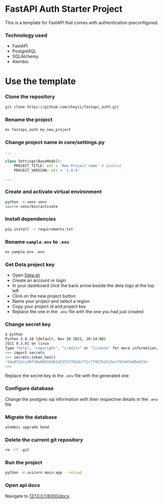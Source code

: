 # FastAPI Auth Starter Project

This is a template for FastAPI that comes with authentication preconfigured.

### Technology used

- FastAPI
- PostgreSQL
- SQLAlchemy
- Alembic

# Use the template

### Clone the repository

```bash
git clone https://github.com/sheyzi/fastapi_auth.git
```

### Rename the project

```bash
mv fastapi_auth my_new_project
```

### Change project name in core/settings.py

```python
...

class Settings(BaseModel):
    PROJECT_TITLE: str = 'New Project name' # Updated
    PROJECT_VERSION: str = '1.0.0'

...
```

### Create and activate virtual environment

```bash
python -m venv venv
source venv/bin/activate
```

### Install dependencies

```bash
pip install -r requirements.txt
```

### Rename `sample.env` to `.env`

```bash
mv sample.env .env
```

### Get Deta project key

- Open [Deta.sh]('https://www.deta.sh')
- Create an account or login
- In your dashboard click the back arrow beside the deta logo at the top left
- Click on the new project button
- Name your project and select a region
- Copy your project id and project key
- Replace the one in the `.env` file with the one you had just created

### Change secret key

```bash
$ python
Python 3.8.10 (default, Nov 26 2021, 20:14:08)
[GCC 9.3.0] on linux
Type "help", "copyright", "credits" or "license" for more information.
>>> import secrets
>>> secrets.token_hex()
'54e07b3ccd9f38e8601bd01d22537762dcff2c77957b2413ecf97e07e89e815e'
>>>
```

Replace the secret key in the `.env` file with the generated one

### Configure database

Change the postgres sql information with their respective details in the `.env` file

### Migrate the database

```bash
alembic upgrade head
```

### Delete the current git repository

```bash
rm -rf .git
```

### Run the project

```bash
python -m uvicorn main:app --reload
```

### Open api docs

Navigate to [127.0.0.1:8000/docs]('http://127.0.0.1:8000/docs')
